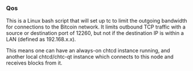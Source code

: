 ### Qos ###

This is a Linux bash script that will set up tc to limit the outgoing bandwidth for connections to the Bitcoin network. It limits outbound TCP traffic with a source or destination port of 12260, but not if the destination IP is within a LAN (defined as 192.168.x.x).

This means one can have an always-on chtcd instance running, and another local chtcd/chtc-qt instance which connects to this node and receives blocks from it.
